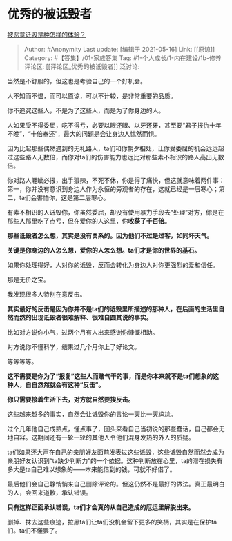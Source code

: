 # 优秀的被诋毁者
[被恶意诋毁是种怎样的体验？](https://www.zhihu.com/question/58719943/answer/1536352021)

> Author: #Anonymity
> Last update: [编辑于 2021-05-16]
> Link: [[原谅]]
> Category: #【答集】/01-家族答集
> Tag: #1-个人成长/1-内在建设/1b-修养
> 评论区: [[评论区_优秀的被诋毁者]]
> 泛讨论:

当然是不舒服的，但这也是考验自己的一个好机会。

人不知而不愠，而可以原谅，可以不计较，是非常重要的品质。

你不追究这些人，不是为了这些人，而是为了你身边的人。

人如果受不得委屈，吃不得亏，必要以眼还眼、以牙还牙，甚至要“君子报仇十年不晚”，“十倍奉还”，最大的问题是会让身边人怵然而惧。

因为比起那些偶然遇到的无礼路人，ta们和你朝夕相处，让你受委屈的机会远远超过这些路人无数倍，而你对ta们的伤害能力也远比对那些素不相识的路人高出无数倍。

你对路人睚眦必报，出手狠辣，不死不休，你是得了痛快，但这就意味着两件事：第一，你并没有意识到身边人作为永恒的旁观者的存在，这就已经是一层寒心；第二，ta们会害怕你，这是第二层寒心。

有素不相识的人诋毁你，你虽然委屈，却没有使用暴力手段去“处理”对方，你是在那些人那里吃了点亏，但在爱你的人这里，你**收获了千百倍。**

**那些诋毁者怎么想，其实是没有关系的。因为他们不过是过客，如同坏天气。**

**关键是你身边的人怎么想，爱你的人怎么想。ta们才是你的世界的基石。**

如果你处理得好，人对你的诋毁，反而会转化为身边人对你更强烈的爱和信任。

那是无价之宝。

我发现很多人特别在意反击。

**其实最好的反击是因为你并不是ta们的诋毁里所描述的那种人，在后面的生活里自然而然的出现诋毁者很难解释、很难自圆其说的事实。**

比如对方说你小气，过两个月有人出来感谢你慷慨相助。

对方说你不懂科学，结果过几个月你上了好论文。

等等等等。

**这不需要是你为了“报复”这些人而赌气干的事，而是你本来就不是ta们想象的这种人，自自然然就会有这种“反击”。**

**你只需要接着生活下去，对方就自然要挨反击。**

这些越来越多的事实，自然会让诋毁你的言论一天比一天尴尬。

过个几年他自己成熟点，懂点事了，回头来看自己当初说的那些蠢话，自己都会无地自容。这期间还有一轮一轮的其他人令他们混身发热的外人的质疑。

ta们如果还大声在自己的亲朋好友面前发表过这些诋毁，这些诋毁自然而然会成为亲朋好友认识到“ta缺少判断力”的一个依据。这种判断放在心里，ta的潜在损失有多大是ta自己难以想象的——本来能借到的钱，可就不好借了。

最后他们会自己静悄悄来自己删除评论的。但这仍然不是最好的做法。真正最明白的人，会回来道歉，承认错误。

**只有这样正面承认错误，ta们才会真的从自己造成的厄运里解脱出来。**

删掉、抹去这些痕迹，拉黑ta们让ta们没机会留下更多的笑柄，其实是在保护ta们。ta们不懂罢了。
